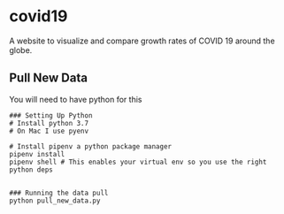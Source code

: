 # covid19

A website to visualize and compare growth rates of COVID 19 around the globe.

## Pull New Data

You will need to have python for this

```
### Setting Up Python
# Install python 3.7
# On Mac I use pyenv

# Install pipenv a python package manager
pipenv install
pipenv shell # This enables your virtual env so you use the right python deps


### Running the data pull
python pull_new_data.py
```
